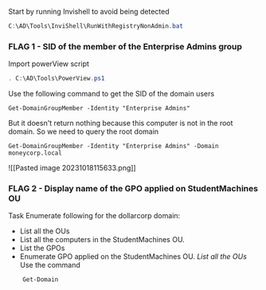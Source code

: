 Start by running Invishell to avoid being detected
```powershell
C:\AD\Tools\InviShell\RunWithRegistryNonAdmin.bat
```
### **FLAG 1 - SID of the member of the Enterprise Admins group**

Import powerView script
```powershell
. C:\AD\Tools\PowerView.ps1
```
Use the following command to get the SID of the domain users
```Powerview
Get-DomainGroupMember -Identity "Enterprise Admins"
```
But it doesn't return nothing because this computer is not in the root domain. So we need to query the root domain
```powerview
Get-DomainGroupMember -Identity "Enterprise Admins" -Domain moneycorp.local
```
![[Pasted image 20231018115633.png]]

### **FLAG 2 - Display name of the GPO applied on StudentMachines OU**
Task
Enumerate following for the dollarcorp domain:
- List all the OUs
- List all the computers in the StudentMachines OU.
- List the GPOs 
- Enumerate GPO applied on the StudentMachines OU.
*List all the OUs*
Use the command
```powerview
	Get-Domain
```
